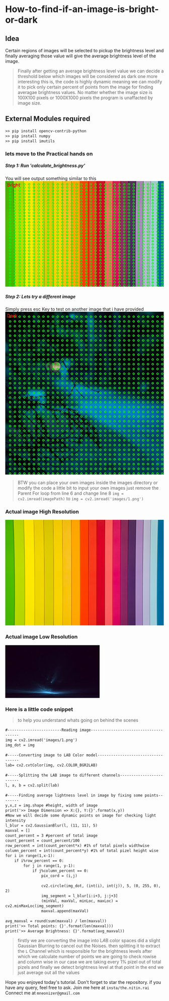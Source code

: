 # How-to-find-if-an-image-is-bright-or-dark
## Idea 
Certain regions of images will be selected to pickup the brightness level and finally averaging those value will give the average brightness level of the image.

>Finally after getting an average brightness level value we can decide a threshold
>below which images will be considered as dark
>one more interesting this is, the code is highly dynamic
>meaning we can modify it to pick only certain percent of points from the image
>for finding averagae brightness values.
>No matter whether the image size is 100X100 pixels or 1000X1000 pixels
>the program is unaffacted by image size.


## External Modules required
```
>> pip install opencv-contrib-python
>> pip install numpy
>> pip install imutils
```
### lets move to the Practical hands on
##### Step 1: Run 'calculate_brightness.py'
You will see output something similar to this
![output](https://github.com/imneonizer/How-to-find-if-an-image-is-bright-or-dark/blob/master/assets/1.jpg)
##### Step 2: Lets try a different image
Simply press esc Key to test on another image that i have provided
![Next image](https://github.com/imneonizer/How-to-find-if-an-image-is-bright-or-dark/blob/master/assets/2.jpg)

>BTW you can place your own images inside the images directory or
>modify the code a little bit to input your own images
>just remove the Parent For loop from line 6
>and change line 8 ``img = cv2.imread(imagePath)`` to ``img = cv2.imread('images/1.png')``

### Actual image High Resolution
![Original image](https://github.com/imneonizer/How-to-find-if-an-image-is-bright-or-dark/blob/master/images/high_size_colored_bright.jpg)

### Actual image Low Resolution
![Original image](https://github.com/imneonizer/How-to-find-if-an-image-is-bright-or-dark/blob/master/images/low_size_dark.jpg)

### Here is a little code snippet
>to help you understand whats going on behind the scenes
```
#------------------------Reading image--------------------------------------
img = cv2.imread('images/1.png')
img_dot = img

#-----Converting image to LAB Color model----------------------------------- 
lab= cv2.cvtColor(img, cv2.COLOR_BGR2LAB)

#-----Splitting the LAB image to different channels-------------------------
l, a, b = cv2.split(lab)

#-----Finding average lightness level in image by fixing some points--------
y,x,z = img.shape #height, width of image
print('>> Image Dimension => X:{}, Y:{}'.format(x,y))
#Now we will decide some dynamic points on image for checking light intensity
l_blur = cv2.GaussianBlur(l, (11, 11), 5)
maxval = []
count_percent = 3 #percent of total image
count_percent = count_percent/100
row_percent = int(count_percent*x) #1% of total pixels widthwise
column_percent = int(count_percent*y) #1% of total pizel height wise
for i in range(1,x-1):
	if i%row_percent == 0:
		for j in range(1, y-1):
			if j%column_percent == 0:
				pix_cord = (i,j)

				cv2.circle(img_dot, (int(i), int(j)), 5, (0, 255, 0), 2)
				img_segment = l_blur[i:i+3, j:j+3]
				(minVal, maxVal, minLoc, maxLoc) = cv2.minMaxLoc(img_segment)
				maxval.append(maxVal)

avg_maxval = round(sum(maxval) / len(maxval))
print('>> Total points: {}'.format(len(maxval)))
print('>> Average Brightness: {}'.format(avg_maxval))
```
>firstly we are converting the image into L*A*B color spaces
>did a slight Gaussian Blurring to cancel out the Noises.
>then splitting it to extract the ``L`` Channel which is responsible for the brightness levels
>after which we calculate number of points we are going to check
>rowise and column wise
>in our case we are taking every 1% pizel out of total pizels
>and finally we detect brightness level at that point
>in the end we just average out all the values

Hope you enjoyed today's tutorial. Don't forget to star the repository.
if you have any query, feel free to ask.
Join me here at ``insta/the.nitin.rai``
Connect me at ``mneonizer@gmail.com``
